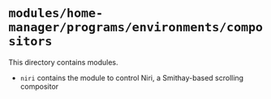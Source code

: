 # `modules/home-manager/programs/environments/compositors`
This directory contains modules.
- `niri` contains the module to control Niri, a Smithay-based scrolling compositor
